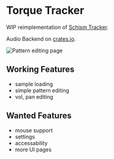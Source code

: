 # Torque Tracker
WIP reimplementation of [Schism Tracker](https://github.com/schismtracker/schismtracker).

Audio Backend on [crates.io](https://crates.io/crates/torque-tracker-engine).

![Pattern editing page](https://blog.inkreas.ing/torque-announcement-pattern.png)

## Working Features
- sample loading
- simple pattern editing
- vol, pan editing

## Wanted Features
- mouse support
- settings
- accessability
- more UI pages
